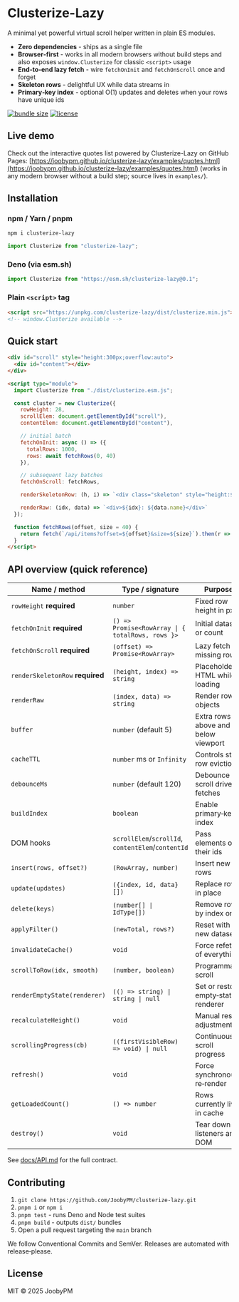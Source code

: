 # Clusterize-Lazy

A minimal yet powerful virtual scroll helper written in plain ES modules.

* **Zero dependencies** - ships as a single file
* **Browser‑first** - works in all modern browsers without build steps and also exposes `window.Clusterize` for classic `<script>` usage
* **End‑to‑end lazy fetch** - wire `fetchOnInit` and `fetchOnScroll` once and forget
* **Skeleton rows** - delightful UX while data streams in
* **Primary‑key index** - optional O(1) updates and deletes when your rows have unique ids

[![bundle size](https://img.shields.io/bundlephobia/minzip/clusterize-lazy?label=gzip)](https://bundlephobia.com/result?p=clusterize-lazy)
[![license](https://img.shields.io/github/license/JoobyPM/clusterize-lazy)](LICENSE)

## Live demo
Check out the interactive quotes list powered by Clusterize-Lazy on GitHub Pages:
[https://joobypm.github.io/clusterize-lazy/examples/quotes.html](https://joobypm.github.io/clusterize-lazy/examples/quotes.html)
(works in any modern browser without a build step; source lives in `examples/`).

## Installation

### npm / Yarn / pnpm

```bash
npm i clusterize-lazy
```

```js
import Clusterize from "clusterize-lazy";
```

### Deno (via esm.sh)

```ts
import Clusterize from "https://esm.sh/clusterize-lazy@0.1";
```

### Plain `<script>` tag

```html
<script src="https://unpkg.com/clusterize-lazy/dist/clusterize.min.js"></script>
<!-- window.Clusterize available -->
```

## Quick start

```html
<div id="scroll" style="height:300px;overflow:auto">
  <div id="content"></div>
</div>

<script type="module">
  import Clusterize from "./dist/clusterize.esm.js";

  const cluster = new Clusterize({
    rowHeight: 28,
    scrollElem: document.getElementById("scroll"),
    contentElem: document.getElementById("content"),

    // initial batch
    fetchOnInit: async () => ({
      totalRows: 1000,
      rows: await fetchRows(0, 40)
    }),

    // subsequent lazy batches
    fetchOnScroll: fetchRows,

    renderSkeletonRow: (h, i) => `<div class="skeleton" style="height:${h}px"></div>`,

    renderRaw: (idx, data) => `<div>${idx}: ${data.name}</div>`
  });

  function fetchRows(offset, size = 40) {
    return fetch(`/api/items?offset=${offset}&size=${size}`).then(r => r.json());
  }
</script>
```

## API overview (quick reference)

| Name / method                    | Type / signature                                   | Purpose                             |
| -------------------------------- | -------------------------------------------------- | ----------------------------------- |
| `rowHeight` **required**         | `number`                                           | Fixed row height in px              |
| `fetchOnInit` **required**       | `() => Promise<RowArray \| { totalRows, rows }>`   | Initial dataset or count            |
| `fetchOnScroll` **required**     | `(offset) => Promise<RowArray>`                    | Lazy fetch for missing rows         |
| `renderSkeletonRow` **required** | `(height, index) => string`                        | Placeholder HTML while loading      |
| `renderRaw`                      | `(index, data) => string`                          | Render row objects                  |
| `buffer`                         | `number` (default 5)                               | Extra rows above and below viewport |
| `cacheTTL`                       | `number` ms or `Infinity`                          | Controls stale row eviction         |
| `debounceMs`                     | `number` (default 120)                             | Debounce for scroll driven fetches  |
| `buildIndex`                     | `boolean`                                          | Enable primary‑key index            |
| DOM hooks                        | `scrollElem`/`scrollId`, `contentElem`/`contentId` | Pass elements or their ids          |
| `insert(rows, offset?)`          | `(RowArray, number)`                               | Insert new rows                     |
| `update(updates)`                | `({index, id, data}[])`                            | Replace rows in place               |
| `delete(keys)`                   | `(number[] \| IdType[])`                           | Remove rows by index or id          |
| `applyFilter()`                  | `(newTotal, rows?)`                                | Reset with a new dataset            |
| `invalidateCache()`              | `void`                                             | Force refetch of everything         |
| `scrollToRow(idx, smooth)`       | `(number, boolean)`                                | Programmatic scroll                 |
| `renderEmptyState(renderer)`     | `(() => string) \| string \| null`                 | Set or restore empty‑state renderer |
| `recalculateHeight()`            | `void`                                             | Manual resize adjustment            |
| `scrollingProgress(cb)`          | `((firstVisibleRow) => void) \| null`              | Continuous scroll progress          |
| `refresh()`                      | `void`                                             | Force synchronous re‑render         |
| `getLoadedCount()`               | `() => number`                                     | Rows currently live in cache        |
| `destroy()`                      | `void`                                             | Tear down listeners and DOM         |

See [docs/API.md](docs/API.md) for the full contract.

## Contributing

1. `git clone https://github.com/JoobyPM/clusterize-lazy.git`
2. `pnpm i` or `npm i`
3. `pnpm test` - runs Deno and Node test suites
4. `pnpm build` - outputs `dist/` bundles
5. Open a pull request targeting the `main` branch

We follow Conventional Commits and SemVer. Releases are automated with release‑please.

## License

MIT © 2025 JoobyPM
